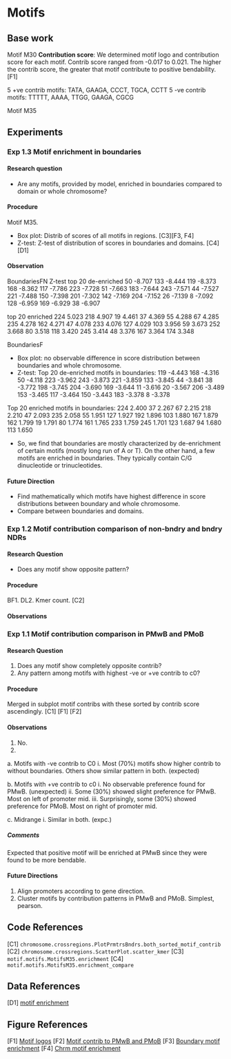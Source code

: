 # Motifs 

## Base work
Motif M30
**Contribution score**: We determined motif logo and contribution score for each motif. Contrib score ranged from -0.017 to 0.021. The higher the contrib score, the greater that motif contribute to positive bendability. [F1]

5 +ve contrib motifs: TATA, GAAGA, CCCT, TGCA, CCTT
5 -ve contrib motifs: TTTTT, AAAA, TTGG, GAAGA, CGCG

Motif M35
## Experiments 

### Exp 1.3 Motif enrichment in boundaries
#### Research question
- Are any motifs, provided by model, enriched in boundaries compared to domain or whole chromosome?

#### Procedure 
Motif M35.
- Box plot: Distrib of scores of all motifs in regions. [C3][F3, F4]
- Z-test: Z-test of distribution of scores in boundaries and domains. [C4] [D1]
#### Observation
BoundariesFN
Z-test
top 20 de-enriched
50    -8.707
133   -8.444
119   -8.373
168   -8.362
117   -7.786
223   -7.728
51    -7.663
183   -7.644
243   -7.571
44    -7.527
221   -7.488
150   -7.398
201   -7.302
142   -7.169
204   -7.152
26    -7.139
8     -7.092
128   -6.959
169   -6.929
38    -6.907

top 20 enriched
224    5.023
218    4.907
19     4.461
37     4.369
55     4.288
67     4.285
235    4.278
162    4.271
47     4.078
233    4.076
127    4.029
103    3.956
59     3.673
252    3.668
80     3.518
118    3.420
245    3.414
48     3.376
167    3.364
174    3.348

BoundariesF
- Box plot: no observable difference in score distribution between boundaries and whole chromosome. 
- Z-test: 
Top 20 de-enriched motifs in boundaries: 
119   -4.443
168   -4.316
50    -4.118
223   -3.962
243   -3.873
221   -3.859
133   -3.845
44    -3.841
38    -3.772
198   -3.745
204   -3.690
169   -3.644
11    -3.616
20    -3.567
206   -3.489
153   -3.465
117   -3.464
150   -3.443
183   -3.378
8     -3.378

Top 20 enriched motifs in boundaries:
224    2.400
37     2.267
67     2.215
218    2.210
47     2.093
235    2.058
55     1.951
127    1.927
192    1.896
103    1.880
167    1.879
162    1.799
19     1.791
80     1.774
161    1.765
233    1.759
245    1.701
123    1.687
94     1.680
113    1.650

- So, we find that boundaries are mostly characterized by de-enrichment of certain motifs (mostly long run of A or T). On the other hand, a few motifs are enriched in boundaries. They typically contain C/G dinucleotide or trinucleotides.

#### Future Direction 
- Find mathematically which motifs have highest difference in score distributions between boundary and whole chromosome. 
- Compare between boundaries and domains.

### Exp 1.2 Motif contribution comparison of non-bndry and bndry NDRs

#### Research Question 
- Does any motif show opposite pattern? 

#### Procedure 
BF1. DL2. Kmer count. [C2]

#### Observations 

### Exp 1.1 Motif contribution comparison in PMwB and PMoB

#### Research Question
1. Does any motif show completely opposite contrib?
2. Any pattern among motifs with highest -ve or +ve contrib to c0?

#### Procedure 
Merged in subplot motif contribs with these sorted by contrib score ascendingly. [C1] [F1] [F2]

#### Observations 
1. No. 
2. 
  a. Motifs with -ve contrib to C0
    i. Most (70%) motifs show higher contrib to without boundaries. Others show similar pattern in both. (expected)
  
  b. Motifs with +ve contrib to c0 
    i. No observable preference found for PMwB. (unexpected)
    ii. Some (30%) showed slight preference for PMwB. Most on left of promoter mid. 
    iii. Surprisingly, some (30%) showed preference for PMoB. Most on right of promoter mid. 
  
  c. Midrange
    i. Similar in both. (expc.)

##### Comments
Expected that positive motif will be enriched at PMwB since they were found to be more bendable. 

#### Future Directions 
1. Align promoters according to gene direction.
2. Cluster motifs by contribution patterns in PMwB and PMoB. Simplest, pearson.


## Code References
[C1] `chromosome.crossregions.PlotPrmtrsBndrs.both_sorted_motif_contrib`
[C2] `chromosome.crossregions.ScatterPlot.scatter_kmer`
[C3] `motif.motifs.MotifsM35.enrichment`
[C4] `motif.motifs.MotifsM35.enrichment_compare`

## Data References
[D1] [motif enrichment](../data/generated_data/boundaries/motif_m35/enrichment_comp_res_200_lim_100_perc_0.5_fanc_domains_res_200_lim_100_perc_0.5_fanc.tsv)

## Figure References 
[F1] [Motif logos](../figures/motifs/motif_logos_sorted_contrib_with_motif_no.png)
[F2] [Motif contrib to PMwB and PMoB](../figures/promoters/distribution_around_promoters/both_sorted_motif/motif_179_188.png)
[F3] [Boundary motif enrichment](../figures/boundaries/motif_m35/enrichment_res_200_lim_100_perc_0.5_fanc.png)
[F4] [Chrm motif enrichment](../figures/chromosome/motif_m35/enrichment_regions.png)